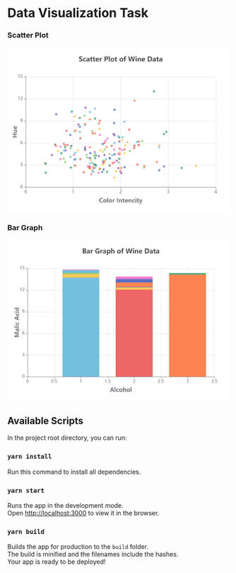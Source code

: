 # Data Visualization Task

### Scatter Plot

![Scaller Plot](./Website-Sneak-Peeks/scatter-plot.png)

### Bar Graph

![Bar Graph](./Website-Sneak-Peeks/bar-graph.png)

## Available Scripts

In the project root directory, you can run:

### `yarn install`

Run this command to install all dependencies.

### `yarn start`

Runs the app in the development mode.\
Open [http://localhost:3000](http://localhost:3000) to view it in the browser.

### `yarn build`

Builds the app for production to the `build` folder.\
The build is minified and the filenames include the hashes.\
Your app is ready to be deployed!
